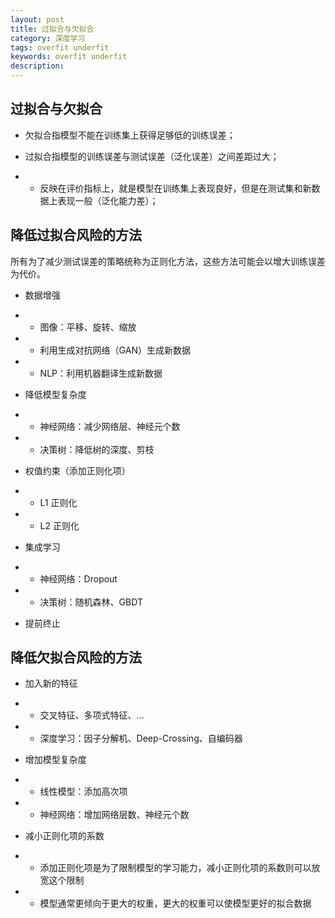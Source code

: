 ```yaml
---
layout: post
title: 过拟合与欠拟合
category: 深度学习
tags: overfit underfit
keywords: overfit underfit
description:
---
```


## 过拟合与欠拟合

- 欠拟合指模型不能在训练集上获得足够低的训练误差；

- 过拟合指模型的训练误差与测试误差（泛化误差）之间差距过大；

- - 反映在评价指标上，就是模型在训练集上表现良好，但是在测试集和新数据上表现一般（泛化能力差）；

## 降低过拟合风险的方法

所有为了减少测试误差的策略统称为正则化方法，这些方法可能会以增大训练误差为代价。

- 数据增强
- - 图像：平移、旋转、缩放
- - 利用生成对抗网络（GAN）生成新数据
- - NLP：利用机器翻译生成新数据

- 降低模型复杂度
- - 神经网络：减少网络层、神经元个数
- - 决策树：降低树的深度、剪枝

- 权值约束（添加正则化项）
- - L1 正则化
- - L2 正则化

-  集成学习
- - 神经网络：Dropout
- - 决策树：随机森林、GBDT

- 提前终止

## 降低欠拟合风险的方法

- 加入新的特征
- - 交叉特征、多项式特征、...
- - 深度学习：因子分解机、Deep-Crossing、自编码器

- 增加模型复杂度
- - 线性模型：添加高次项
- - 神经网络：增加网络层数、神经元个数

- 减小正则化项的系数
- - 添加正则化项是为了限制模型的学习能力，减小正则化项的系数则可以放宽这个限制
- - 模型通常更倾向于更大的权重，更大的权重可以使模型更好的拟合数据